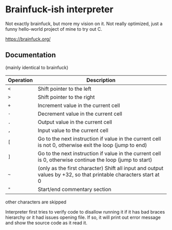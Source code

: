 # Brainfuck-ish interpreter

Not exactly brainfuck, but more my vision on it. Not really optimized, just a funny hello-world project of mine to try out C.

https://brainfuck.org/

## Documentation
(mainly identical to brainfuck)

| Operation | Description |
|-----------|----------------|
| `<` | Shift pointer to the left |
| `>` | Shift pointer to the right |
| `+` | Increment value in the current cell |
| `-` | Decrement value in the current cell |
| `.` | Output value in the current cell |
| `,` | Input value to the current cell |
| `[` | Go to the next instruction if value in the current cell is not 0, otherwise exit the loop (jump to end) |
| `]` | Go to the next instruction if value in the current cell is 0, otherwise continue the loop (jump to start) |
| `~` | (only as the first character) Shift all input and output values by +32, so that printable characters start at 0  |
| `"` | Start/end commentary section |

other characters are skipped

Interpreter first tries to verify code to disallow running it if it has bad braces hierarchy or it had issues opening file. If so, it will print out error message and show the source code as it read it.